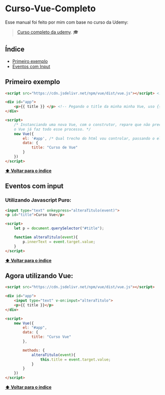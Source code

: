 # Curso-Vue-Completo
Esse manual foi feito por mim com base no curso da Udemy:
> [Curso completo da udemy](https://www.udemy.com/course/vue-js-completo/). :mortar_board:

## Índice

* [Primeiro exemplo](#primeiro-exemplo)
* [Eventos com Input](#eventos-com-input)

## Primeiro exemplo

``` html
<script src="https://cdn.jsdelivr.net/npm/vue/dist/vue.js"></script> <!-- Importando o Vue JS -->

<div id="app">
    <p>{{ title }} </p> <!-- Pegando o title da minha minha Vue, uso {{}} -->
</div>

<script>
    /* Instanciando uma nova Vue, com o construtor, repare que não precisei fazer " v = new Vue " pois
    o Vue já faz todo esse processo. */
    new Vue({
        el: '#app', /* Qual trecho do html vou controlar, passando o elementoem forma de ID */
        data: { 
            title: "Curso de Vue"
        }
    })
</script>
```
**[⬆ Voltar para o índice](#índice)**

## Eventos com input
### Utilizando Javascript Puro:

```html
<input type="text" onkeypress="alteraTitulo(event)">
<p id="title">Curso Vue</p>

<script>
    let p = document.querySelector("#title");

    function alteraTitulo(event){
        p.innerText = event.target.value;
    }
</script>
```

**[⬆ Voltar para o índice](#índice)**
## Agora utilizando Vue:

```html
<script src="https://cdn.jsdelivr.net/npm/vue/dist/vue.js"></script>

<div id="app">
    <input type="text" v-on:input="alteraTitulo">
    <p>{{ title }}</p>
</div>

<script>
    new Vue({
        el: "#app",
        data: {
            title: "Curso Vue"
        },

        methods: {
            alteraTitulo(event){
                this.title = event.target.value;
            }
        }
    })
</script> 
```
**[⬆ Voltar para o índice](#índice)**
